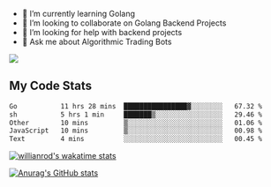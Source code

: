 
- 🌱 I’m currently learning Golang
- 👯 I’m looking to collaborate on Golang Backend Projects
- 🤔 I’m looking for help with backend projects
- 💬 Ask me about Algorithmic Trading Bots

![](https://github-profile-trophy.vercel.app/?username=kevinbarrero)

## My Code Stats

<!--START_SECTION:waka-->

```txt
Go           11 hrs 28 mins  ████████████████▓░░░░░░░░   67.32 %
sh           5 hrs 1 min     ███████▒░░░░░░░░░░░░░░░░░   29.46 %
Other        10 mins         ▒░░░░░░░░░░░░░░░░░░░░░░░░   01.06 %
JavaScript   10 mins         ▒░░░░░░░░░░░░░░░░░░░░░░░░   00.98 %
Text         4 mins          ░░░░░░░░░░░░░░░░░░░░░░░░░   00.45 %
```

<!--END_SECTION:waka-->

[![willianrod's wakatime stats](https://github-readme-stats.vercel.app/api/wakatime?username=holdandup&layout=compact&theme=react&custom_title=Wakatime%20All%20Time%20Stats&langs_count=8)](https://github.com/anuraghazra/github-readme-stats)

[![Anurag's GitHub stats](https://github-readme-stats.vercel.app/api?username=Kevinbarrero)](https://github.com/anuraghazra/github-readme-stats)




